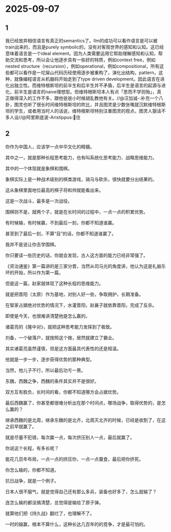 # 2025-09-07

## 1

我已经放弃相信语言有真正的semantics了。llm的成功可以看作语言是可以被train出来的，而且是purely symbolic的，没有对客观世界的感知和认知。这已经意味着语言是一个ideal element。因为人类需要运用它帮助理解感知和认知，帮助交流和思考，所以会让他逐步具有一些好的特质，例如context free，例如nested structure（recursion），例如operational，例如compositional，所有这些都可以看作是一坨屎山代码历经使用逐步被重构了，演化出结构，pattern，这种，就像编程语言从机器码开始走到了type driven development。因此语言在进化出独立性。而维特根斯坦的前半生和后半生并不矛盾，后半生是语言的起源与进化，前半生是语言的naive理想型。但维特根斯坦本人有点「思而不学则殆」，真正做得深入的工作不多，跟他爸爸小时候胡乱教他有关。//@汪加诚-:补充一个八卦，图灵也听了很长时间维特根斯坦的吹比，并且图灵是少数张嘴就沉默维特根斯坦的学生，或者用当时人的话说，维特根斯坦特别注重图灵的观点，图灵人狠话不多人设//@阿里斯底波-Aristippus:🐴住

## 2

你作为中国人，应该学一点中华文化的精髓。

其中之一，就是那种长程思考能力，也有叫系统化思考能力、战略思维能力。

其中的一个体现就是象棋和围棋。

象棋实际上是一种战术级别的棋类游戏，骑马与砍杀，很快就要分出结果的。

这从象棋里面地位最高的棋子将和帅就能看出来。

这是一次战斗，最多是一次战役。

围棋则不是，就两个子，就是在长时间的过程中，一点一点的积累优势。

有时候输，有时候赢，不到最后一刻，你都不知道谁赢。

甚至到了最后一刻，不算“目”的话，你都不知道谁赢了。

我并不是说让你去学围棋。

你只要读一些历史的话，你就会发现，古人这方面的能力已经非常强了。

《资治通鉴》第一篇讲的是三家分晋，当然从司马光的角度讲，他认为这是礼崩乐坏的开始，所以作为第一篇。

但是这一篇，赵家就体现了这种长程的思维能力。

就是把晋阳（太原）作为基地，对别人好一些，争取拥护，长期准备。

在智家占据绝对优势的情况下，水灌晋阳，赵襄子就依靠晋阳，完成了反杀。

即使是今天，也很难讲清楚他是怎么赢的。

诸葛亮的《隆中对》，就把这种思考能力发挥到了极致。

刘备，一个破落户，就按照这个做，居然就建立了霸业。

其实诸葛亮虽然谨慎，但是这方面最具代表性的还是桓温。

他就是一步一步，逐步获得优势的那种典型。

当然，他儿子不行，所以最后功亏一篑。

东魏，西魏之争，西魏的条件其实并不是很好。

双方互有胜负，长时间的看，你都不知道哪方会占据优势。

最后西魏赢了，你甚至都很难分析出在那个时间点，哪场战争，取得优势的，是怎么赢的？

继承西魏的是北周，继承东魏的是北齐，北周灭北齐的时候，已经是收割了，在这之前早就赢了。

就是尽量不犯错，每次赢一点，每次挤压别人一点，最后就赢了。

你说这个长程，有多长呢？

能花几百年布局，一点一点的挤压你，一点一点蚕食，最后把你挤死。

你怎么输的，你都不知道。

抗日战争，就是一个例子。

日本人很不服气，就是觉得自己还有那么多兵，装备也好多了，怎么就输了？

连怎么输的都没搞清楚，总觉得是输给了原子弹。

就算他们把《持久战》翻烂了，也理解不了。

一时的输赢，根本不算什么，这种长达几百年的的竞争，才是最可怕的。

